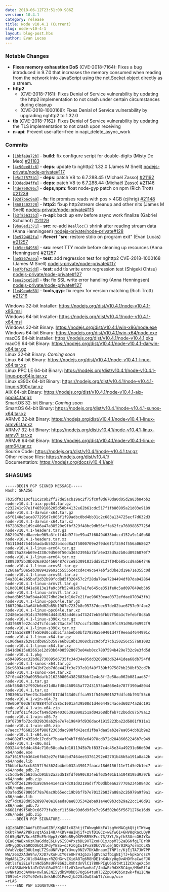 ```yaml
---
date: 2018-06-12T23:51:00.986Z
version: 10.4.1
category: release
title: Node v10.4.1 (Current)
slug: node-v10-4-1
layout: blog-post.hbs
author: Evan Lucas
---
```


### Notable Changes

* **Fixes memory exhaustion DoS** (CVE-2018-7164): Fixes a bug introduced in 9.7.0 that increases the memory consumed when reading from the network into JavaScript using the net.Socket object directly as a stream.
* **http2**
  * (CVE-2018-7161): Fixes Denial of Service vulnerability by updating the http2 implementation to not crash under certain circumstances during cleanup
  * (CVE-2018-1000168): Fixes Denial of Service vulnerability by upgrading nghttp2 to 1.32.0
* **tls** (CVE-2018-7162): Fixes Denial of Service vulnerability by updating the TLS implementation to not crash upon receiving
* **n-api**: Prevent use-after-free in napi_delete_async_work

### Commits

* [[`1bbfe9a72b`](https://github.com/nodejs/node/commit/1bbfe9a72b)] - **build**: fix configure script for double-digits (Misty De Meo) [#21183](https://github.com/nodejs/node/pull/21183)
* [[`4c90ee8fc6`](https://github.com/nodejs/node/commit/4c90ee8fc6)] - **deps**: update to nghttp2 1.32.0 (James M Snell) [nodejs-private/node-private#117](https://github.com/nodejs-private/node-private/pull/117)
* [[`e5c2f575b1`](https://github.com/nodejs/node/commit/e5c2f575b1)] - **deps**: patch V8 to 6.7.288.45 (Michaël Zasso) [#21192](https://github.com/nodejs/node/pull/21192)
* [[`03ded94ffe`](https://github.com/nodejs/node/commit/03ded94ffe)] - **deps**: patch V8 to 6.7.288.44 (Michaël Zasso) [#21146](https://github.com/nodejs/node/pull/21146)
* [[`4de7e0c96c`](https://github.com/nodejs/node/commit/4de7e0c96c)] - **deps,npm**: float node-gyp patch on npm (Rich Trott) [#21239](https://github.com/nodejs/node/pull/21239)
* [[`92d7b6c9a0`](https://github.com/nodejs/node/commit/92d7b6c9a0)] - **fs**: fix promises reads with pos \> 4GB (cjihrig) [#21148](https://github.com/nodejs/node/pull/21148)
* [[`8681402228`](https://github.com/nodejs/node/commit/8681402228)] - **http2**: fixup http2stream cleanup and other nits (James M Snell) [nodejs-private/node-private#115](https://github.com/nodejs-private/node-private/pull/115)
* [[`53f8563353`](https://github.com/nodejs/node/commit/53f8563353)] - **n-api**: back up env before async work finalize (Gabriel Schulhof) [#21129](https://github.com/nodejs/node/pull/21129)
* [[`9ba8ed1371`](https://github.com/nodejs/node/commit/9ba8ed1371)] - **src**: re-add `Realloc()` shrink after reading stream data (Anna Henningsen) [nodejs-private/node-private#128](https://github.com/nodejs-private/node-private/pull/128)
* [[`8e979482fa`](https://github.com/nodejs/node/commit/8e979482fa)] - ***Revert*** "**src**: restore stdio on program exit" (Evan Lucas) [#21257](https://github.com/nodejs/node/pull/21257)
* [[`cb5ec64956`](https://github.com/nodejs/node/commit/cb5ec64956)] - **src**: reset TTY mode before cleaning up resources (Anna Henningsen) [#21257](https://github.com/nodejs/node/pull/21257)
* [[`ae5567eaea`](https://github.com/nodejs/node/commit/ae5567eaea)] - **test**: add regression test for nghttp2 CVE-2018-1000168 (James M Snell) [nodejs-private/node-private#117](https://github.com/nodejs-private/node-private/pull/117)
* [[`e87bf625dd`](https://github.com/nodejs/node/commit/e87bf625dd)] - **test**: add tls write error regression test (Shigeki Ohtsu) [nodejs-private/node-private#127](https://github.com/nodejs-private/node-private/pull/127)
* [[`eea2bce58d`](https://github.com/nodejs/node/commit/eea2bce58d)] - **tls**: fix SSL write error handling (Anna Henningsen) [nodejs-private/node-private#127](https://github.com/nodejs-private/node-private/pull/127)
* [[`1e49eadd68`](https://github.com/nodejs/node/commit/1e49eadd68)] - **tools,gyp**: fix regex for version matching (Rich Trott) [#21216](https://github.com/nodejs/node/pull/21216)

Windows 32-bit Installer: https://nodejs.org/dist/v10.4.1/node-v10.4.1-x86.msi<br>
Windows 64-bit Installer: https://nodejs.org/dist/v10.4.1/node-v10.4.1-x64.msi<br>
Windows 32-bit Binary: https://nodejs.org/dist/v10.4.1/win-x86/node.exe<br>
Windows 64-bit Binary: https://nodejs.org/dist/v10.4.1/win-x64/node.exe<br>
macOS 64-bit Installer: https://nodejs.org/dist/v10.4.1/node-v10.4.1.pkg<br>
macOS 64-bit Binary: https://nodejs.org/dist/v10.4.1/node-v10.4.1-darwin-x64.tar.gz<br>
Linux 32-bit Binary: *Coming soon*<br>
Linux 64-bit Binary: https://nodejs.org/dist/v10.4.1/node-v10.4.1-linux-x64.tar.xz<br>
Linux PPC LE 64-bit Binary: https://nodejs.org/dist/v10.4.1/node-v10.4.1-linux-ppc64le.tar.xz<br>
Linux s390x 64-bit Binary: https://nodejs.org/dist/v10.4.1/node-v10.4.1-linux-s390x.tar.xz<br>
AIX 64-bit Binary: https://nodejs.org/dist/v10.4.1/node-v10.4.1-aix-ppc64.tar.gz<br>
SmartOS 32-bit Binary: *Coming soon*<br>
SmartOS 64-bit Binary: https://nodejs.org/dist/v10.4.1/node-v10.4.1-sunos-x64.tar.xz<br>
ARMv6 32-bit Binary: https://nodejs.org/dist/v10.4.1/node-v10.4.1-linux-armv6l.tar.xz<br>
ARMv7 32-bit Binary: https://nodejs.org/dist/v10.4.1/node-v10.4.1-linux-armv7l.tar.xz<br>
ARMv8 64-bit Binary: https://nodejs.org/dist/v10.4.1/node-v10.4.1-linux-arm64.tar.xz<br>
Source Code: https://nodejs.org/dist/v10.4.1/node-v10.4.1.tar.gz<br>
Other release files: https://nodejs.org/dist/v10.4.1/<br>
Documentation: https://nodejs.org/docs/v10.4.1/api/

### SHASUMS

```
-----BEGIN PGP SIGNED MESSAGE-----
Hash: SHA256

7b35df9310cf11c2c9b2ff27de5acb19ac2f75fc0f8d670da0d05d2a83b84bb2  node-v10.4.1-aix-ppc64.tar.gz
c232241c97e1f4659186205d50b44132e62b61cdc517f1fb86905a21d03e9189  node-v10.4.1-darwin-x64.tar.gz
a5f0148e5aca077295d7c065f1f99adbc0bd4bb31c2c683a134725ecf7d632d3  node-v10.4.1-darwin-x64.tar.xz
f672862be1d9c406a47a38520e9fbf329f48bc9db56cffa62fca76098857725d  node-v10.4.1-headers.tar.gz
862f9470cd8aeebe965a3feffd4d97fbe99a47f60494633bdccd152a9c140b80  node-v10.4.1-headers.tar.xz
f61110447544b5ada4b5523b4ccd8a2f5000709e2f9dc6f1f3594f556a068627  node-v10.4.1-linux-arm64.tar.gz
c00b75a28eb69e4238c9d560f50da3652395ba7bfa6e325d5a2b0cd0926070f7  node-v10.4.1-linux-arm64.tar.xz
18093075b38b026a93d4560487d7ce853091835dd58137f04b685ccd9a564746  node-v10.4.1-linux-armv6l.tar.gz
1260aef50e5eb3889429692c55555c4ccd4c49c647ebf2d3be3d19e71e355c0d  node-v10.4.1-linux-armv6l.tar.xz
54a3014e2b5baf2d32b99fcd8d5f320457c2f28da79ae7284494df87da042864  node-v10.4.1-linux-armv7l.tar.gz
b10d01061d41e6813e1fa9c3fb52401d67a1fe645ce351fe0c5ad097049eb5b5  node-v10.4.1-linux-armv7l.tar.xz
ebadd3b950a5b4a49827dbd2be1d16e7e21fae98630eaa0372efdae870343fb1  node-v10.4.1-linux-ppc64le.tar.gz
1607290a43a64fb0d02b85b1987e7232b8c95737deec57de82bae6757e9f4bc2  node-v10.4.1-linux-ppc64le.tar.xz
22486e1dd914c3769964d44d192ad46ca474247eb56fbb7f50a3c7efebf8c8a5  node-v10.4.1-linux-s390x.tar.gz
4d3f689fe22ca247cfdca4c73ac3eff87cccf1d88d5d6549fc391d90a94992f9  node-v10.4.1-linux-s390x.tar.xz
1271aa1d889ffe5b9d0ccdb51faabeb60bf27859a5e9401d47f9eead4644991c  node-v10.4.1-linux-x64.tar.gz
6196daea2b291cdb865b3597e6b819b13068cb2c9dbf27cb150256c557a81082  node-v10.4.1-linux-x64.tar.xz
2641d8615e82661e12d93b64085928073e04eb0cc7807594b429e732c9e3fd5d  node-v10.4.1.pkg
e594895cec32bd62730095d6735fc34d34e05dd3269883d62441dea68db754fd  node-v10.4.1-sunos-x64.tar.gz
26c96034ae8f941bf2eb7d8e442fc3e797c01f49f739bf97587bb238bf32cd7b  node-v10.4.1-sunos-x64.tar.xz
37f0c44399a0955dafb2162308064382883bbf2e4e8ff2e50aa062b081aad87f  node-v10.4.1.tar.gz
a5bf584b52f992b6ce31d8afd8c468945a772431575ad868e4e787f390ad8044  node-v10.4.1.tar.xz
1983061a75ee23c2bd00f817ddf43d0cffca951f5404901527ddfc0bf93f55c6  node-v10.4.1-win-x64.7z
70e0b9f0036f878884fdfc585c1001a439508d1d4e6448c4aced60274a2dc191  node-v10.4.1-win-x64.zip
fcf138fd11f435cfa49d24940365392090251ad04268dbfeb7c2b6dc87579a12  node-v10.4.1-win-x86.7z
19f0739fb72cd029b30ab29e7e7e19849fd936dac41915223ba22d6801f911e1  node-v10.4.1-win-x86.zip
e7aecc7f6682550f988f2363dac908fd42ecd1fba7daa5ab2e7ea054cbb1b9e2  node-v10.4.1-x64.msi
cb4082d7c435bdc17cdbf7ba4af04b7fd88e64978cd872d28486662246b7c949  node-v10.4.1-x86.msi
093244fb6d4c464c710e58ca0a1d1011945b7bf8337c4c45e34a49231e86d69d  win-x64/node.exe
8a716197eb364e6fb82e27ef60cbd7464ee33761292e02701b46b5a191a8a42b  win-x64/node.lib
75bbbfba8ccb8157f9d3624b4beb032a39017faaca18d6156f11e71d5e2b1ec7  win-x64/node_pdb.7z
cc5cda46cb63dacb91b52aa5d518fdf0690c834ebf635401b1a1048195d9a97b  win-x64/node_pdb.zip
02f6df2e1299d1a9369e41e4ca7dc01d0219ad7f7b0dbbea627770a23458843c  win-x86/node.exe
03afed5670805f78a70ac9b65edc19b9bf7b7e70132b837a88a2c26979a9f9a1  win-x86/node.lib
92f7dc828d05b28987e0e18aeda0ae8335342eba91a4e69b3cb29a22cc140d91  win-x86/node_pdb.7z
b6681fd9f50b9c66773fa3bcf11560c99d6d9f9c7c95d502b05f5671276e16d9  win-x86/node_pdb.zip
-----BEGIN PGP SIGNATURE-----

iQIzBAEBCAAdFiEEua6ZBf/XgD8lcUZhtjtTWkwgbKkFAlsgVnMACgkQtjtTWkwg
bKktFhAA2P8ksvqtA5aI48/4KDV+WWIHjif+zVfD1GCz+wEfw61+6HV8qRacLOyR
Ql65gNA7V8cz6IMsE5rNpp3/K6GoBRyOXFH8R5KFcc73/3Yt/kyfhS3UrsGHJYXx
QEa8cNWBxnKzKRaGddqE6LHy6IS04PxzbDL9XTZxoH01x/ppMlS2aBGKfgLTBrRR
aMFygQCvEGRODDkQ13PdyYESo+dJFzCgIu1Pva80kCVSlqejGQr03Rq7ormICLR5
OVabVzQqED0U1mgLTZSaUNPVtpCYUvuy0N2V7DKABnaum2TNPlc/KjEjTA7JW7PP
WW/26S2XAdA9hv/XJD7vXuHuCY0zeUHrH3g5zxlgDVcnzfb1gNIjTJ+GpkGrqscV
MqdASLIXvJUld84AkqvrRZOHGrvZXidA8Tg6R8HDE1nX4N/y8g0vAHOfhaCwdFJO
QBtlsfuiELo7zn9dSSMsUFP8S63LRmhtdnVlC1780HPIgU6nStHt1I2CXnqeXc5m
efC4BS8aMrk1aTcDViG8wG5G1tf1v8YAexSwoHaI/JbUwBz9dXKBC4gv/M6nBf1A
uvNNtBxc3AVWe+nwlaGJNI5ydkSW0bDS7OgS64tuOTJZZpQK4QbSnzwk+fW1ICNW
709tw1+l92Ys9Ze5iUekABsD1Pww2jbJ2SzOuQ3nbTl/cmup/uc=
=rLAS
-----END PGP SIGNATURE-----

```

